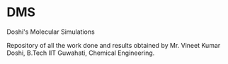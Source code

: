 DMS
===

Doshi's Molecular Simulations

Repository of all the work done and results obtained by Mr. Vineet Kumar Doshi, B.Tech IIT Guwahati, Chemical Engineering.

